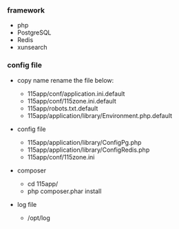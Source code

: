 
### framework
* php
* PostgreSQL
* Redis
* xunsearch

### config file
* copy name rename the file below:
    * 115app/conf/application.ini.default
    * 115app/conf/115zone.ini.default
    * 115app/robots.txt.default
    * 115app/application/library/Environment.php.default

* config file
    * 115app/application/library/ConfigPg.php
    * 115app/application/library/ConfigRedis.php
    * 115app/conf/115zone.ini

* composer
    * cd 115app/
    * php composer.phar install

* log file
    * /opt/log